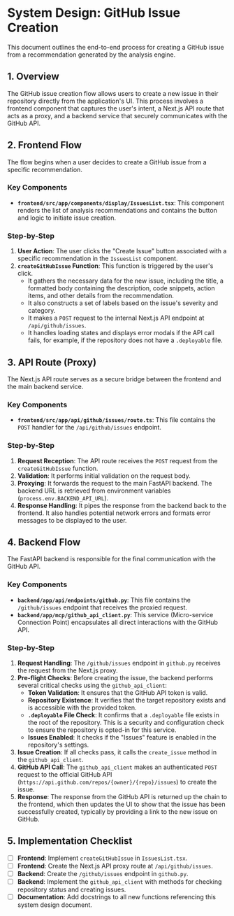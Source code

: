 # System Design: GitHub Issue Creation

This document outlines the end-to-end process for creating a GitHub issue from a recommendation generated by the analysis engine.

## 1. Overview

The GitHub issue creation flow allows users to create a new issue in their repository directly from the application's UI. This process involves a frontend component that captures the user's intent, a Next.js API route that acts as a proxy, and a backend service that securely communicates with the GitHub API.

## 2. Frontend Flow

The flow begins when a user decides to create a GitHub issue from a specific recommendation.

### Key Components

- **`frontend/src/app/components/display/IssuesList.tsx`**: This component renders the list of analysis recommendations and contains the button and logic to initiate issue creation.

### Step-by-Step

1.  **User Action**: The user clicks the "Create Issue" button associated with a specific recommendation in the `IssuesList` component.
2.  **`createGitHubIssue` Function**: This function is triggered by the user's click.
    - It gathers the necessary data for the new issue, including the title, a formatted body containing the description, code snippets, action items, and other details from the recommendation.
    - It also constructs a set of labels based on the issue's severity and category.
    - It makes a `POST` request to the internal Next.js API endpoint at `/api/github/issues`.
    - It handles loading states and displays error modals if the API call fails, for example, if the repository does not have a `.deployable` file.

## 3. API Route (Proxy)

The Next.js API route serves as a secure bridge between the frontend and the main backend service.

### Key Components

- **`frontend/src/app/api/github/issues/route.ts`**: This file contains the `POST` handler for the `/api/github/issues` endpoint.

### Step-by-Step

1.  **Request Reception**: The API route receives the `POST` request from the `createGitHubIssue` function.
2.  **Validation**: It performs initial validation on the request body.
3.  **Proxying**: It forwards the request to the main FastAPI backend. The backend URL is retrieved from environment variables (`process.env.BACKEND_API_URL`).
4.  **Response Handling**: It pipes the response from the backend back to the frontend. It also handles potential network errors and formats error messages to be displayed to the user.

## 4. Backend Flow

The FastAPI backend is responsible for the final communication with the GitHub API.

### Key Components

- **`backend/app/api/endpoints/github.py`**: This file contains the `/github/issues` endpoint that receives the proxied request.
- **`backend/app/mcp/github_api_client.py`**: This service (Micro-service Connection Point) encapsulates all direct interactions with the GitHub API.

### Step-by-Step

1.  **Request Handling**: The `/github/issues` endpoint in `github.py` receives the request from the Next.js proxy.
2.  **Pre-flight Checks**: Before creating the issue, the backend performs several critical checks using the `github_api_client`:
    - **Token Validation**: It ensures that the GitHub API token is valid.
    - **Repository Existence**: It verifies that the target repository exists and is accessible with the provided token.
    - **`.deployable` File Check**: It confirms that a `.deployable` file exists in the root of the repository. This is a security and configuration check to ensure the repository is opted-in for this service.
    - **Issues Enabled**: It checks if the "Issues" feature is enabled in the repository's settings.
3.  **Issue Creation**: If all checks pass, it calls the `create_issue` method in the `github_api_client`.
4.  **GitHub API Call**: The `github_api_client` makes an authenticated `POST` request to the official GitHub API (`https://api.github.com/repos/{owner}/{repo}/issues`) to create the issue.
5.  **Response**: The response from the GitHub API is returned up the chain to the frontend, which then updates the UI to show that the issue has been successfully created, typically by providing a link to the new issue on GitHub.

## 5. Implementation Checklist

- [ ] **Frontend**: Implement `createGitHubIssue` in `IssuesList.tsx`.
- [ ] **Frontend**: Create the Next.js API proxy route at `/api/github/issues`.
- [ ] **Backend**: Create the `/github/issues` endpoint in `github.py`.
- [ ] **Backend**: Implement the `github_api_client` with methods for checking repository status and creating issues.
- [ ] **Documentation**: Add docstrings to all new functions referencing this system design document.
